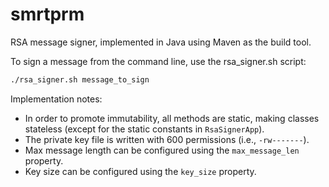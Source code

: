 # smrtprm

RSA message signer, implemented in Java using Maven as the build tool.

To sign a message from the command line, use the rsa_signer.sh script:

```bash
./rsa_signer.sh message_to_sign
```

Implementation notes:

- In order to promote immutability, all methods are static, making classes stateless (except for the static constants
  in `RsaSignerApp`).
- The private key file is written with 600 permissions (i.e., `-rw-------`).
- Max message length can be configured using the `max_message_len` property.
- Key size can be configured using the `key_size` property.
